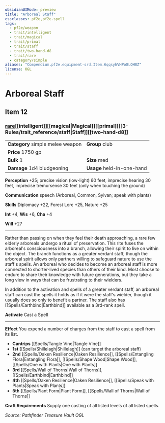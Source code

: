 ```yaml
---
obsidianUIMode: preview
title: "Arboreal Staff"
cssclasses: pf2e,pf2e-spell
tags:
  - pf2e/weapon
  - trait/intelligent
  - trait/magical
  - trait/primal
  - trait/staff
  - trait/two-hand-d8
  - trait/rare
  - category/simple
aliases: "Compendium.pf2e.equipment-srd.Item.6qqsyhVHPo8LQH8Z"
license: OGL
---
```

# Arboreal Staff
## Item 12
### [rare](rare.md "Rare Rarity Trait")[[intelligent]][[magical|Magical]][[primal]][[3-Rules/trait_reference/staff|Staff]][[two-hand-d8]]

|  |  |
| -- | -- |
| **Category** simple melee weapon | **Group** club |
| **Price** 1750 gp |  |
| **Bulk** 1 | **Size** med |
| **Damage** 1d4 bludgeoning  | **Usage** held-in-one-hand |



**Perception** +25; precise vision (low-light) 60 feet, imprecise hearing 30 feet, imprecise tremorsense 30 feet (only when touching the ground)

**Communication** speech (Arboreal, Common, Sylvan; speak with plants)

**Skills** Diplomacy +22, Forest Lore +25, Nature +25

**Int** +4, **Wis** +6, **Cha** +4

**Will** +27

* * *

Rather than passing on when they feel their death approaching, a rare few elderly arboreals undergo a ritual of preservation. This rite fuses the arboreal's consciousness into a branch, allowing their spirit to live on within the object. The branch functions as a greater verdant staff, though the arboreal spirit allows only partners willing to safeguard nature to use the staff's spells. An arboreal who decides to become an arboreal staff is more connected to shorter-lived species than others of their kind. Most choose to endure to share their knowledge with future generations, but they take a long view in ways that can be frustrating to their wielders.

In addition to the activation and spells of a greater verdant staff, an arboreal staff can cast the spells it holds as if it were the staff's wielder, though it usually does so only to benefit a partner. The staff also has [[Spells/Earthbind|Earthbind]] available as a 3rd-rank spell.

**Activate** Cast a Spell

* * *

**Effect** You expend a number of charges from the staff to cast a spell from its list.

*   **Cantrips** [[Spells/Tangle Vine|Tangle Vine]]
*   **1st** [[Spells/Shillelagh|Shillelagh]] (can target the arboreal staff)
*   **2nd** [[Spells/Oaken Resilience|Oaken Resilience]], [[Spells/Entangling Flora|Entangling Flora]], [[Spells/Shape Wood|Shape Wood]], [[Spells/One with Plants|One with Plants]]
*   **3rd** [[Spells/Wall of Thorns|Wall of Thorns]], [[Spells/Earthbind|Earthbind]]
*   **4th** [[Spells/Oaken Resilience|Oaken Resilience]], [[Spells/Speak with Plants|Speak with Plants]]
*   **5th** [[Spells/Plant Form|Plant Form]], [[Spells/Wall of Thorns|Wall of Thorns]]

**Craft Requirements** Supply one casting of all listed levels of all listed spells.

*Source: Pathfinder Treasure Vault*
*OGL*